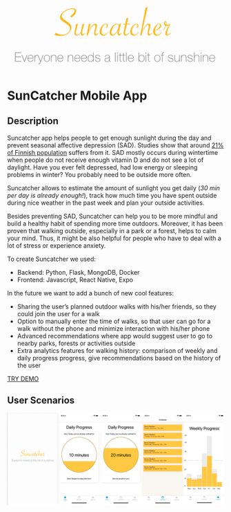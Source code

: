 <p align="center">
  <img src="https://github.com/Shakurova/SunCatcher/blob/master/logo_suncatcher.png">
</p>

# SunCatcher Mobile App
## Description
Suncatcher app helps people to get enough sunlight during the day and prevent seasonal affective depression (SAD). Studies show that around [21% of Finnish population](https://www.researchgate.net/figure/Percentage-of-vegetarians-suffering-from-SAD-in-Finland_tbl2_318601508) suffers from it. SAD mostly occurs during wintertime when people do not receive enough vitamin D and do not see a lot of daylight. Have you ever felt depressed, had low energy or sleeping problems in winter? You probably need to be outside more often.

Suncatcher allows to estimate the amount of sunlight you get daily (*30 min per day is already enough!*), track how much time you have spent outside during nice weather in the past week and plan your outside activities. 

Besides preventing SAD, Suncatcher can help you to be more mindful and build a healthy habit of spending more time outdoors. Moreover, it has been proven that walking outside, especially in a park or a forest, helps to calm your mind. Thus, it might be also helpful for people who have to deal with a lot of stress or experience anxiety.

To create Suncatcher we used: 
- Backend: Python, Flask, MongoDB, Docker
- Frontend: Javascript, React Native, Expo

In the future we want to add a bunch of new cool features:
- Sharing the user’s planned outdoor walks with his/her friends, so they could join the user for a walk
- Option to manually enter the time of walks, so that user can go for a walk without the phone and minimize interaction with his/her phone
- Advanced recommendations where app would suggest user to go to nearby parks, forests or activities outside
- Extra analytics features for walking history: comparison of weekly and daily progress progress, give recommendations based on the history of the user

[TRY DEMO]()
## User Scenarios
<p align="center">
  <img src="https://github.com/Shakurova/SunCatcher/blob/master/suncatcher_screen.png">
</p>
